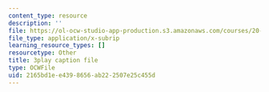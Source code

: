 ```yaml
---
content_type: resource
description: ''
file: https://ol-ocw-studio-app-production.s3.amazonaws.com/courses/20-219-becoming-the-next-bill-nye-writing-and-hosting-the-educational-show-january-iap-2015/2165bd1ee4398656ab222507e25c455d_kQnA60blp6o.srt
file_type: application/x-subrip
learning_resource_types: []
resourcetype: Other
title: 3play caption file
type: OCWFile
uid: 2165bd1e-e439-8656-ab22-2507e25c455d
---
```

